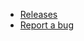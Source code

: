 <!-- _navbar.md -->

-   [Releases](https://github.com/JujuAdams/ScribbleJunior/releases)
-   [Report a bug](https://github.com/JujuAdams/ScribbleJunior/issues)
